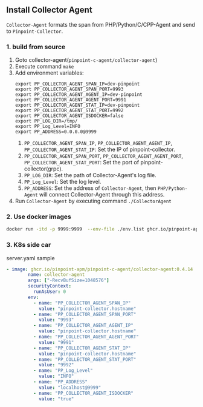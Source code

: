 ## Install Collector Agent
`Collector-Agent` formats the span from PHP/Python/C/CPP-Agent and send to `Pinpoint-Collector`.

### 1. build from source
1. Goto collector-agent(`pinpoint-c-agent/collector-agent`)
2. Execute command `make`
3. Add environment variables:
    ```
    export PP_COLLECTOR_AGENT_SPAN_IP=dev-pinpoint
    export PP_COLLECTOR_AGENT_SPAN_PORT=9993
    export PP_COLLECTOR_AGENT_AGENT_IP=dev-pinpoint
    export PP_COLLECTOR_AGENT_AGENT_PORT=9991
    export PP_COLLECTOR_AGENT_STAT_IP=dev-pinpoint
    export PP_COLLECTOR_AGENT_STAT_PORT=9992
    export PP_COLLECTOR_AGENT_ISDOCKER=false
    export PP_LOG_DIR=/tmp/
    export PP_Log_Level=INFO
    export PP_ADDRESS=0.0.0.0@9999
    ```
    1. `PP_COLLECTOR_AGENT_SPAN_IP`, `PP_COLLECTOR_AGENT_AGENT_IP`, `PP_COLLECTOR_AGENT_STAT_IP`: Set the IP of pinpoint-collector.
    2. `PP_COLLECTOR_AGENT_SPAN_PORT`, `PP_COLLECTOR_AGENT_AGENT_PORT`, `PP_COLLECTOR_AGENT_STAT_PORT`: Set the port of pinpoint-collector(grpc).
    3. `PP_LOG_DIR`: Set the path of Collector-Agent's log file.
    4. `PP_Log_Level`: Set the log level.
    5. `PP_ADDRESS`: Set the address of `Collector-Agent`, then `PHP/Python-Agent` will connect Collector-Agent through this address.
4. Run `Collector-Agent` by executing command `./CollectorAgent`
   
### 2. Use docker images

```sh
docker run -itd -p 9999:9999  --env-file ./env.list ghcr.io/pinpoint-apm/pinpoint-c-agent/collector-agent:0.4.15
```
### 3. K8s side car

server.yaml sample

``` yml
- image: ghcr.io/pinpoint-apm/pinpoint-c-agent/collector-agent:0.4.14
        name: collector-agent
        args: ["-RecvBufSize=1048576"]
        securityContext:
          runAsUser: 0
        env:
          - name: "PP_COLLECTOR_AGENT_SPAN_IP"
            value: "pinpoint-collector.hostname"
          - name: "PP_COLLECTOR_AGENT_SPAN_PORT"
            value: "9993"
          - name: "PP_COLLECTOR_AGENT_AGENT_IP"
            value: "pinpoint-collector.hostname"
          - name: "PP_COLLECTOR_AGENT_AGENT_PORT"
            value: "9991"
          - name: "PP_COLLECTOR_AGENT_STAT_IP"
            value: "pinpoint-collector.hostname"
          - name: "PP_COLLECTOR_AGENT_STAT_PORT"
            value: "9992"
          - name: "PP_Log_Level"
            value: "INFO"
          - name: "PP_ADDRESS"
            value: "localhost@9999"
          - name: "PP_COLLECTOR_AGENT_ISDOCKER"
            value: "true"
```
